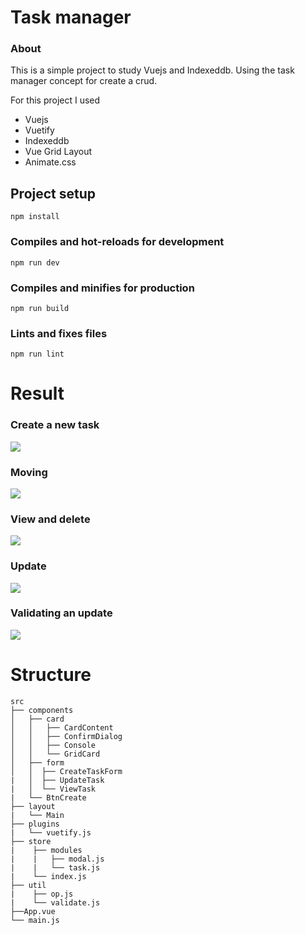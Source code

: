 
#  Task manager

### About

This is a simple project to study Vuejs and Indexeddb. Using the task manager concept for create a crud.

For this project I used
- Vuejs
- Vuetify
- Indexeddb
- Vue Grid Layout
- Animate.css

## Project setup
```
npm install
```

### Compiles and hot-reloads for development
```
npm run dev
```

### Compiles and minifies for production
```
npm run build
```

### Lints and fixes files
```
npm run lint
```


# Result
### Create a new task
![](https://raw.githubusercontent.com/jairoblatt/task-manager-vuejs/master/static/show/ezgif.com-gif-maker.gif)

### Moving
![](https://raw.githubusercontent.com/jairoblatt/task-manager-vuejs/master/static/show/moving.gif)

### View and delete
![](https://raw.githubusercontent.com/jairoblatt/task-manager-vuejs/master/static/show/TaskViewAndDelete.gif)

### Update
![](https://raw.githubusercontent.com/jairoblatt/task-manager-vuejs/master/static/show/update.gif)

### Validating an update
![](https://raw.githubusercontent.com/jairoblatt/task-manager-vuejs/master/static/show/ValidateUpdate.gif)

# Structure
```
src                     
├── components
│   ├── card
│   │   ├── CardContent
│   │   ├── ConfirmDialog
│   │   ├── Console
│   │   └── GridCard
│   ├── form
│   │  ├── CreateTaskForm
|   │  ├── UpdateTask
|   │  └── ViewTask
|   └── BtnCreate
├── layout
|   └── Main
├── plugins
|   └── vuetify.js
├── store
|    ├── modules
|    |   ├── modal.js
|    |   └── task.js
|    └── index.js
├── util
|    ├── op.js
|    └── validate.js
├──App.vue
└── main.js
```
